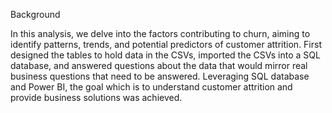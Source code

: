 Background 

In this analysis, we delve into the factors contributing to churn, aiming to identify patterns, trends, and potential predictors of customer attrition. First designed the tables to hold data in the CSVs, imported the CSVs into a SQL database, and answered questions about the data that would mirror real business questions that need to be answered. Leveraging SQL database and Power BI, the goal which is to understand customer attrition and provide business solutions was achieved. 
